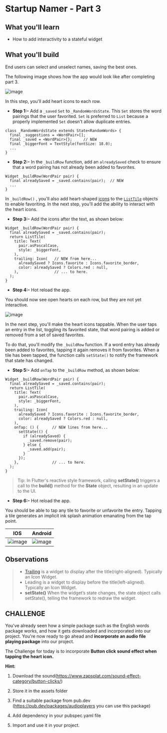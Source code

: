 # Startup Namer - Part 3


## What you'll learn
- How to add interactivity to a stateful widget


## What you'll build 
End users can select and unselect names, saving the best ones.

The following image shows how the app would look like after completing part 3.

![image](https://user-images.githubusercontent.com/49060283/114085862-8e6b9700-98cf-11eb-84a6-1a08ed17bbba.png)


In this step, you'll add heart icons to each row. 

- **Step 1:-** Add a `_saved` `Set` to `_RandomWordsState`. This `Set` stores the word pairings that the user favorited. `Set` is preferred to `List` because a properly implemented `Set` doesn't allow duplicate entries.

```
class _RandomWordsState extends State<RandomWords> {
  final _suggestions = <WordPair>[];
  final _saved = <WordPair>{};     // NEW
  final _biggerFont = TextStyle(fontSize: 18.0);
  ...
}
```


- **Step 2:-**
 In the `_buildRow` function, add an `alreadySaved` check to ensure that a word pairing has not already been added to favorites.

```
Widget _buildRow(WordPair pair) {
  final alreadySaved = _saved.contains(pair);  // NEW
  ...
}
```


In `_buildRow()` , you'll also add heart-shaped [icons](https://api.flutter.dev/flutter/widgets/Icon-class.html) to the [`ListTile`](https://api.flutter.dev/flutter/material/ListTile-class.html) objects to enable favoriting. In the next step, you'll add the ability to interact with the heart icons.

- **Step 3:-** Add the icons after the text, as shown below:

```
Widget _buildRow(WordPair pair) {
  final alreadySaved = _saved.contains(pair);
  return ListTile(
    title: Text(
      pair.asPascalCase,
      style: _biggerFont,
    ),
    trailing: Icon(   // NEW from here... 
      alreadySaved ? Icons.favorite : Icons.favorite_border,
      color: alreadySaved ? Colors.red : null,
    ),                // ... to here.
  );
}
```


- **Step 4:-** Hot reload the app.

You should now see open hearts on each row, but they are not yet interactive.

![image](https://user-images.githubusercontent.com/49060283/114086606-70526680-98d0-11eb-8574-732f035d6131.png)


In the next step, you'll make the heart icons tappable. When the user taps an entry in the list, toggling its favorited state, that word pairing is added or removed from a set of saved favorites.


To do that, you'll modify the `_buildRow` function. If a word entry has already been added to favorites, tapping it again removes it from favorites. When a tile has been tapped, the function calls `setState()` to notify the framework that state has changed.


- **Step 5:-** Add `onTap` to the `_buildRow` method, as shown below:

```
Widget _buildRow(WordPair pair) {
  final alreadySaved = _saved.contains(pair);
  return ListTile(
    title: Text(
      pair.asPascalCase,
      style: _biggerFont,
    ),
    trailing: Icon(
      alreadySaved ? Icons.favorite : Icons.favorite_border,
      color: alreadySaved ? Colors.red : null,
    ),
    onTap: () {      // NEW lines from here...
      setState(() {
        if (alreadySaved) {
          _saved.remove(pair);
        } else { 
          _saved.add(pair); 
        } 
      });
    },               // ... to here.
  );
}
```


> Tip: In Flutter's reactive style framework, calling **setState()** triggers a call to the **build()** method for the **State** object, resulting in an update to the UI.


- **Step 6:-** Hot reload the app.

You should be able to tap any tile to favorite or unfavorite the entry. Tapping a tile generates an implicit ink splash animation emanating from the tap point.


IOS | Android
------------ | -------------
![image](https://user-images.githubusercontent.com/49060283/114085862-8e6b9700-98cf-11eb-84a6-1a08ed17bbba.png) | ![image](https://user-images.githubusercontent.com/49060283/114085912-9deae000-98cf-11eb-8b2f-e0cd1cc32493.png)


## Observations

> - [Trailing](https://api.flutter.dev/flutter/material/ListTile/trailing.html) is a widget to display after the title(right-aligned). Typically an Icon Widget.
> - Leading is a widget to display before the title(left-aligned). Typically an Icon Widget.
> - **setState()** When the widget’s state changes, the state object calls setState(), telling the framework to redraw the widget.


## CHALLENGE

You've already seen how a simple package such as the English words package works, and how it gets downloaded and incorporated into our project. You're now ready to go ahead and  **incorporate an audio file playing package** into our project.
 
The Challenge for today is to incorporate **Button click sound effect when tapping the heart icon.**
 
**Hint:**

1. Download the sound(https://www.zapsplat.com/sound-effect-category/button-clicks/)

2. Store it in the assets folder

3. Find a suitable package from pub.dev (https://pub.dev/packages/audioplayers you can use this package)

4. Add dependency in your pubspec.yaml file

5. Import and use it in your project.







